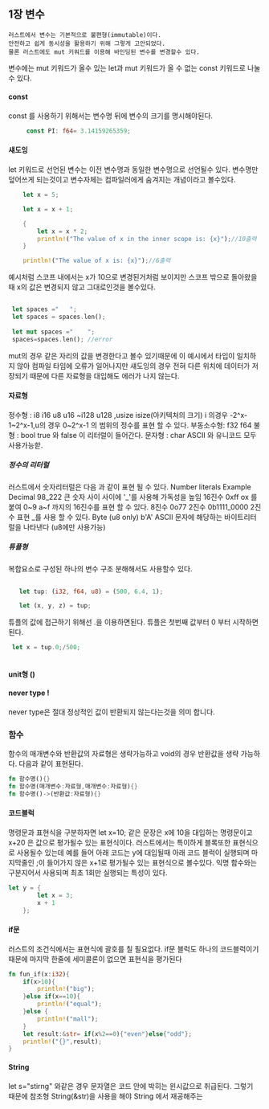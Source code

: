 ## 1장 변수
```
러스트에서 변수는 기본적으로 불편형(immutable)이다. 
안전하고 쉽게 동시성을 활용하기 위해 그렇게 고안되었다. 
물론 러스트에도 mut 키워드를 이용해 바인딩된 변수를 변경할수 있다.
```

변수에는 mut 키워드가 올수 있는 let과 mut 키워드가 올 수 없는 const 키워드로 나눌수 있다. 

#### const
const 를 사용하기 위해서는 변수명 뒤에 변수의 크기를 명시해야된다.
```rust
	 const PI: f64= 3.14159265359;
```



#### 섀도잉
let 키워드로 선언된 변수는 이전 변수명과 동일한 변수명으로 선언될수 있다. 변수명만 덮어쓰게 되는것이고 변수자체는 컴파일러에게 숨겨지는 개념이라고 볼수있다.
```rust
    let x = 5;

    let x = x + 1;

    {
        let x = x * 2;
        println!("The value of x in the inner scope is: {x}");//10출력
    }

    println!("The value of x is: {x}");//6출력

```
예시처럼 스코프 내에서는 x가 10으로 변경된거처럼 보이지만 스코프 밖으로 돌아왔을때 x의 값은 변경되지 않고 그대로인것을 볼수있다.
```rust

 let spaces ="   ";
 let spaces = spaces.len();
 
 let mut spaces ="    ";
 spaces=spaces.len(); //error

```
mut의 경우 같은 자리의 값을 변경한다고 볼수 있기때문에 이 예시에서 타입이 일치하지 않아 컴파일 타임에 오류가 일어나지만 섀도잉의 경우 전혀 다른 위치에 데이터가 저장되기 때문에 다른 자료형을 대입해도 에러가 나지 않는다.

#### 자료형
정수형 : i8 i16 u8 u16 ~i128 u128 ,usize isize(아키텍처의 크기)
i 의경우 -2^x-1~2^x-1,u의 경우 0~2^x-1 의 범위의 정수를 표현 할 수 있다.
부동소수형: f32 f64 
불형 : bool 
true 와 false 이 리터럴이 들어간다. 
문자형 : char
ASCII 와 유니코드 모두 사용가능핟.
##### 정수의 리터럴
러스트에서 숫자리터럴은 다음 과 같이 표현 될 수 있다.
Number literals	Example
Decimal	98_222 큰 숫자 사이 사이에 '_'를 사용해 가독성을 높임
16진수	0xff ox 를 붙여 0~9 a~f 까지의 16진수를 표현 할 수 있다.
8진수	0o77 
2진수	0b1111_0000 2진수 표현 _를 사용 할 수 있다.
Byte (u8 only)	b'A' ASCII 문자에 해당하는 바이트리터럴을 나타낸다 (u8에만 사용가능)

##### 튜플형
 복합요소로 구성된 하나의 변수 구조 분해해서도 사용할수 있다.
 ```rust
 	
    let tup: (i32, f64, u8) = (500, 6.4, 1);

    let (x, y, z) = tup;
 ```
 튜플의 값에 접근하기 위해선 .을 이용하면된다. 튜플은 첫번째 값부터 0 부터 시작하면 된다.
 ```rust
  let x = tup.0;/500;
  
 ```
#### unit형 ()
#### never type   !
 never type은 절대 정상적인 값이 반환되지 않는다는것을 의미 합니다.


####

 ### 함수
 함수의 매개변수와 반환값의 자료형은 생략가능하고
 void의 경우 반환값을 생략 가능하다.
 다음과 같이 표현된다.
  ```rust
  fn 함수명(){}
 fn 함수명(매개변수:자료형,매개변수:자료형){}
 fn 함수명()->(반환값:자료형){}
  ```
 #### 코드블럭
 명령문과 표현식을 구분하자면
 let x=10; 같은 문장은 x에 10을 대입하는 명령문이고
 x+20 은 값으로 평가될수 있는 표현식이다.
 러스트에서는 특이하게 블록또한 표현식으로 사용될수 있는데 예를 들어 아래 코드는 y에 대입될때 아래 코드 블럭이 실행되며 마지막줄인 ;이 들어가지 않은 x+1로 평가될수 있는 표현식으로 볼수있다. 
 익명 함수와는 구분지어서 사용되며 최초 1회만 실행되는 특성이 있다.
```rust
let y = {
        let x = 3;
        x + 1
    };
```



#### if문
러스트의 조건식에서는 표현식에 괄호를 칠 필요없다.
if문 블럭도 하나의 코드블럭이기 때문에 마지막 한줄에 세미콜론이 없으면 표현식을 평가된다
```rust
fn fun_if(x:i32){
    if(x>10){
        println!("big");
    }else if(x==10){
        println!("equal");
    }else {
        println!("mall");
    }
    let result:&str= if(x%2==0){"even"}else{"odd"};
    println!("{}",result);
}
```

#### String
let s="stirng" 와같은 경우 문자열은 코드 안에 박히는 윈시값으로 취급된다.
그렇기 때문에 참조형 String(&str)을 사용을 해야 String 에서 재공해주는 
